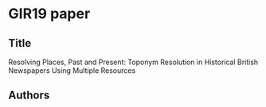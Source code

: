 # GIR19 paper

## Title

Resolving Places, Past and Present: Toponym Resolution in Historical British Newspapers Using Multiple Resources

## Authors
